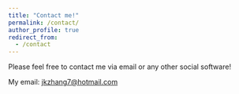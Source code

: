 ```yaml
---
title: "Contact me!"
permalink: /contact/
author_profile: true
redirect_from:
  - /contact
---
```


Please feel free to contact me via email or any other social software!

My email: jkzhang7@hotmail.com
